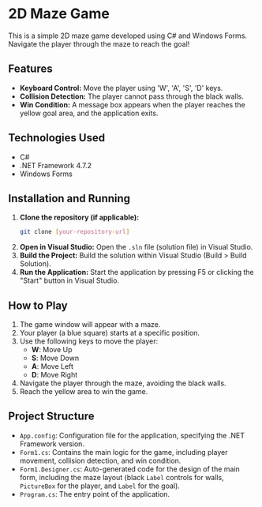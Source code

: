 # 2D Maze Game

This is a simple 2D maze game developed using C# and Windows Forms. Navigate the player through the maze to reach the goal!

## Features

* **Keyboard Control:** Move the player using 'W', 'A', 'S', 'D' keys.
* **Collision Detection:** The player cannot pass through the black walls.
* **Win Condition:** A message box appears when the player reaches the yellow goal area, and the application exits.

## Technologies Used

* C#
* .NET Framework 4.7.2
* Windows Forms

## Installation and Running

1.  **Clone the repository (if applicable):**
    ```bash
    git clone [your-repository-url]
    ```
2.  **Open in Visual Studio:**
    Open the `.sln` file (solution file) in Visual Studio.
3.  **Build the Project:**
    Build the solution within Visual Studio (Build > Build Solution).
4.  **Run the Application:**
    Start the application by pressing F5 or clicking the "Start" button in Visual Studio.

## How to Play

1.  The game window will appear with a maze.
2.  Your player (a blue square) starts at a specific position.
3.  Use the following keys to move the player:
    * **W**: Move Up
    * **S**: Move Down
    * **A**: Move Left
    * **D**: Move Right
4.  Navigate the player through the maze, avoiding the black walls.
5.  Reach the yellow area to win the game.

## Project Structure

* `App.config`: Configuration file for the application, specifying the .NET Framework version.
* `Form1.cs`: Contains the main logic for the game, including player movement, collision detection, and win condition.
* `Form1.Designer.cs`: Auto-generated code for the design of the main form, including the maze layout (black `Label` controls for walls, `PictureBox` for the player, and `Label` for the goal).
* `Program.cs`: The entry point of the application.

